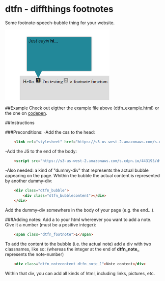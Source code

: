 # dtfn - diffthings footnotes
Some footnote-speech-bubble thing for your website.

![Demo Image](https://github.com/Diffthings/dtfn/blob/master/Pic.png?raw=true)




##Example
Check out eigther the example file above (dtfn_example.html) or the one on [codepen](http://codepen.io/diffthings/pen/EyodQY).



##Instructions

###Preconditions:
-Add the css to the head:
```html
	<link rel="stylesheet" href="https://s3-us-west-2.amazonaws.com/s.cdpn.io/443195/dtfn_css.css" />
```

-Add the JS to the end of the body:
```html
	<script src="https://s3-us-west-2.amazonaws.com/s.cdpn.io/443195/dtfn_js.js" type="text/javascript"></script>
```

-Also needed: a kind of "dummy-div" that represents the actual bubble appearing on the page. 
Whithin the bubble the actual content is represented by another dummy-div:
```html
	<div class="dtfn_bubble">
		<div class="dtfn_bubblecontent"></div>
	</div>
```

Add the dummy-div somewhere in the body of your page (e.g. the end...).



###Adding notes:
Add a <span> to your html whereever you want to add a note. Give it a number (must be a positive integer):
```html
	<span class="dtfn_footnote">1</span>
```


To add the content to the bubble (i.e. the actual note) add a div with two classnames, like so:
(whereas the integer at the end of **dtfn_note_** represents the note-number)
```html
	<div class="dtfn_notecontent dtfn_note_1">Note content</div>
```
Within that div, you can add all kinds of html, including links, pictures, etc. 

